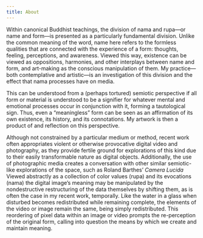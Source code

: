 ```yaml
---
title: About
---
```


Within canonical Buddhist teachings, the division of nama and rupa—or
name and form—is presented as a particularly fundamental division. Unlike the
common meaning of the word, name here refers to the formless qualities that
are connected with the experience of a form: thoughts, feeling, perceptions, and
awareness. Viewed this way, existence can be viewed as oppositions, harmonies,
and other interplays between name and form, and art-making as the conscious
manipulation of them. My practice—both contemplative and artistic—is an
investigation of this division and the effect that nama processes have on media.

This can be understood from a (perhaps tortured) semiotic perspective if all
form or material is understood to be a signifier for whatever mental and
emotional processes occur in conjunction with it, forming a tautological sign. Thus,
even a “meaningless” form can be seen as an affirmation of its own existence,
its history, and its connotations. My artwork is then a product of and reflection
on this perspective.

Although not constrained by a particular medium or method, recent work often
appropriates violent or otherwise provocative digital video and photography,
as they provide fertile ground for explorations of this kind due to their easily
transformable nature as digital objects. Additionally, the use of photographic
media creates a conversation with other similar semiotic-like explorations of
the space, such as Roland Barthes’ <em>Camera Lucida</em> Viewed abstractly as a
collection of color values (rupa) and its evocations (nama) the digital image’s
meaning may be manipulated by the nondestructive restructuring of the data
themselves by shifting them, as is often the case in my recent work, temporally.
Like the water in a glass when disturbed becomes redistributed while remaining
complete, the elements of the video or image remain the same, being simply
redistributed. This reordering of pixel data within an image or video prompts
the re-perception of the original form, calling into question the means by which
we create and maintain meaning.
